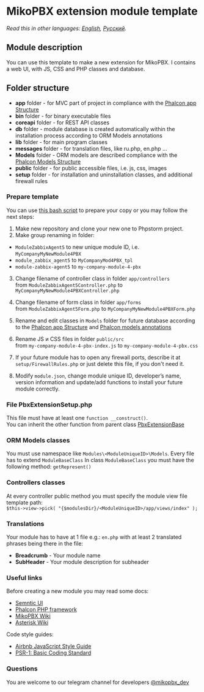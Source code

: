 # MikoPBX extension module template #

*Read this in other languages: [English](README.md), [Русский](README.ru.md).*

## Module description ##

You can use this template to make a new extension for MikoPBX. I contains a web UI, with JS, CSS and PHP classes and database.


## Folder structure ##

* **app** folder -  for MVC part of project in compliance with the [Phalcon app Structure](https://docs.phalcon.io/3.4/en/tutorial-basic#file-structure)  
* **bin** folder  - for binary executable files
* **coreapi** folder  - for REST API classes
* **db** folder - module database is created automatically within the installation process according to ORM Models annotations
* **lib** folder  -  for main program classes
* **messages** folder - for translation files, like ru.php, en.php ...
* **Models**  folder - ORM models are described  compliance with the [Phalcon Models Structure](https://docs.phalcon.io/3.4/en/db-models)
* **public** folder  - for public accessible files, i.e. js, css, images
* **setup** folder - for installation and uninstallation classes, and additional firewall rules

### Prepare template ###
You can use [this bash script](https://github.com/mikopbx/ExtensionsDevTools) to prepare your copy or you may follow the next steps:

1. Make new repository and clone your new one to Phpstorm project. 
2. Make group renaming in folder:
 * `ModuleZabbixAgent5` to new unique module ID, i.e. `MyCompanyMyNewModule4PBX`
 * `module_zabbix_agent5` to `MyCompanyMod4PBX_tpl`
 * `module-zabbix-agent5` to `my-company-module-4-pbx`  

3. Change filename of controller class in folder `app/controllers`  \
from `ModuleZabbixAgent5Controller.php` to `MyCompanyMyNewModule4PBXController.php` 

4. Change filename of form class in folder `app/forms` \
from `ModuleZabbixAgent5Form.php` to `MyCompanyMyNewModule4PBXForm.php` 

5. Rename and edit classes in `Models` folder for future database according to the [Phalcon app Structure](https://docs.phalcon.io/3.4/en/db-models) and [Phalcon models annotations](https://docs.phalcon.io/3.4/en/db-models-metadata#annotations-strategy)

6. Rename JS и CSS files in folder `public/src`\
from `my-company-module-4-pbx-index.js` to `my-company-module-4-pbx.css`

7. If your future module has to open any firewall ports, describe it at `setup/FirewallRules.php` or just delete this file, if you don't need it.

8. Modify `module.json`, change module unique ID, developer’s name, version information and update/add functions to install your future module correctly.

 

### File PbxExtensionSetup.php ###
This file must have at least one `function __construct()`. \
You can inherit the other function from parent class [PbxExtensionBase](https://github.com/mikopbx/core/blob/master/www/src/modules/PbxExtensionBase.php)
  
### ORM Models classes ###
You must use namespace like  `Modules\<ModuleUniqueID>\Models`.  Every file has to extend `ModuleBaseClass` 
In class `ModuleBaseClass` you must have the following method: `getRepresent()`

### Controllers classes ###
At every controller public method you must specify the module view file template path: \
`$this->view->pick( "{$modulesDir}/<ModuleUniqueID>/app/views/index" );`

### Translations ###
Your module has to have at 1 file e.g.: `en.php` with at least 2 translated phrases being there in the file:
* **Breadcrumb<ModuleUniqueID>** - Your module name
* **SubHeader<ModuleUniqueID>** - Your module description for subheader
	
		
### Useful links ###
Before creating a new module you may read some docs:

* [Semntic UI](https://semantic-ui.com)
* [Phalcon PHP framework](https://docs.phalcon.io/3.4/en/introduction)
* [MikoPBX Wiki](https://wiki.mikopbx.com)
* [Asterisk Wiki](https://wiki.asterisk.org/wiki/display/AST/Home)

Code style guides:

* [Airbnb JavaScript Style Guide](https://github.com/airbnb/javascript)
* [PSR-1: Basic Coding Standard](https://www.php-fig.org/psr/psr-1/)

### Questions ###
You are welcome to our telegram channel for developers [@mikopbx_dev](https://t.me/joinchat/AAPn5xSqZIpQnNnCAa3bBw)
